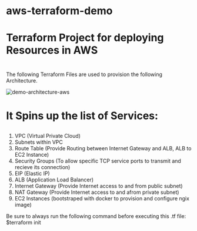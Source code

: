 # aws-terraform-demo
# Terraform Project for deploying Resources in AWS <h1>

The following Terraform Files are used to provision the following Architecture.

![demo-architecture-aws](https://user-images.githubusercontent.com/59917742/113672711-a9c97d00-96ea-11eb-8549-394b1e3e0552.JPG)

# It Spins up the list of Services: <h2>

1. VPC (Virtual Private Cloud)
2. Subnets within VPC
3. Route Table (Provide Routing between Internet Gateway and ALB, ALB to EC2 Instance)
4. Security Groups (To allow specific TCP service ports to transmit and recieve its connection)
5. EIP (Elastic IP)
6. ALB (Application Load Balancer)
7. Internet Gateway (Provide Internet access to and from public subnet)
8. NAT Gateway (Provide Internet access to and afrom private subnet)
9. EC2 Instances (bootstraped with docker to provision and configure ngix image)

Be sure to always run the following command before executing this .tf file:
$terraform init 

